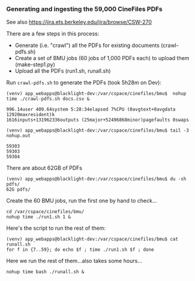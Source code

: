 ### Generating and ingesting the 59,000 CineFiles PDFs

See also https://jira.ets.berkeley.edu/jira/browse/CSW-270

There are a few steps in this process:

* Generate (i.e. "crawl") all the PDFs for existing documents (crawl-pdfs.sh)
* Create a set of BMU jobs (60 jobs of 1,000 PDFs each) to upload them (make-step1.py)
* Upload all the PDFs (run1.sh, runall.sh)

Run `crawl-pdfs.sh` to generate the PDFs (took 5h28m on Dev):

```
(venv) app_webapps@blacklight-dev:/var/cspace/cinefiles/bmu$  nohup time ./crawl-pdfs.sh docs.csv &

996.14user 409.64system 5:28:34elapsed 7%CPU (0avgtext+0avgdata 12920maxresident)k
1616inputs+131962336outputs (25major+52496868minor)pagefaults 0swaps

(venv) app_webapps@blacklight-dev:/var/cspace/cinefiles/bmu$ tail -3 nohup.out 

59303 
59303
59304 
```
There are about 62GB of PDFs
```
(venv) app_webapps@blacklight-dev:/var/cspace/cinefiles/bmu$ du -sh pdfs/
62G	pdfs/
```
Create the 60 BMU jobs, run the first one by hand to check...
```
cd /var/cspace/cinefiles/bmu/
nohup time ./run1.sh 1 &
```
Here's the script to run the rest of them:
```
(venv) app_webapps@blacklight-dev:/var/cspace/cinefiles/bmu$ cat runall.sh 
for f in {7..59}; do echo $f ; time ./run1.sh $f ; done
```
Here we run the rest of them...also takes some hours...
```
nohup time bash ./runall.sh &
```
